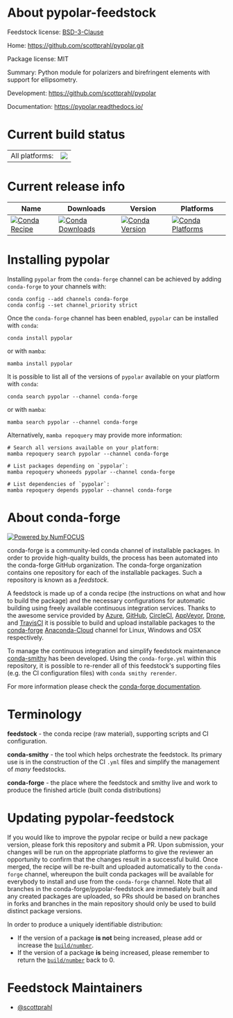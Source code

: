 About pypolar-feedstock
=======================

Feedstock license: [BSD-3-Clause](https://github.com/conda-forge/pypolar-feedstock/blob/main/LICENSE.txt)

Home: https://github.com/scottprahl/pypolar.git

Package license: MIT

Summary: Python module for polarizers and birefringent elements with support for ellipsometry.

Development: https://github.com/scottprahl/pypolar

Documentation: https://pypolar.readthedocs.io/

Current build status
====================


<table><tr><td>All platforms:</td>
    <td>
      <a href="https://dev.azure.com/conda-forge/feedstock-builds/_build/latest?definitionId=20361&branchName=main">
        <img src="https://dev.azure.com/conda-forge/feedstock-builds/_apis/build/status/pypolar-feedstock?branchName=main">
      </a>
    </td>
  </tr>
</table>

Current release info
====================

| Name | Downloads | Version | Platforms |
| --- | --- | --- | --- |
| [![Conda Recipe](https://img.shields.io/badge/recipe-pypolar-green.svg)](https://anaconda.org/conda-forge/pypolar) | [![Conda Downloads](https://img.shields.io/conda/dn/conda-forge/pypolar.svg)](https://anaconda.org/conda-forge/pypolar) | [![Conda Version](https://img.shields.io/conda/vn/conda-forge/pypolar.svg)](https://anaconda.org/conda-forge/pypolar) | [![Conda Platforms](https://img.shields.io/conda/pn/conda-forge/pypolar.svg)](https://anaconda.org/conda-forge/pypolar) |

Installing pypolar
==================

Installing `pypolar` from the `conda-forge` channel can be achieved by adding `conda-forge` to your channels with:

```
conda config --add channels conda-forge
conda config --set channel_priority strict
```

Once the `conda-forge` channel has been enabled, `pypolar` can be installed with `conda`:

```
conda install pypolar
```

or with `mamba`:

```
mamba install pypolar
```

It is possible to list all of the versions of `pypolar` available on your platform with `conda`:

```
conda search pypolar --channel conda-forge
```

or with `mamba`:

```
mamba search pypolar --channel conda-forge
```

Alternatively, `mamba repoquery` may provide more information:

```
# Search all versions available on your platform:
mamba repoquery search pypolar --channel conda-forge

# List packages depending on `pypolar`:
mamba repoquery whoneeds pypolar --channel conda-forge

# List dependencies of `pypolar`:
mamba repoquery depends pypolar --channel conda-forge
```


About conda-forge
=================

[![Powered by
NumFOCUS](https://img.shields.io/badge/powered%20by-NumFOCUS-orange.svg?style=flat&colorA=E1523D&colorB=007D8A)](https://numfocus.org)

conda-forge is a community-led conda channel of installable packages.
In order to provide high-quality builds, the process has been automated into the
conda-forge GitHub organization. The conda-forge organization contains one repository
for each of the installable packages. Such a repository is known as a *feedstock*.

A feedstock is made up of a conda recipe (the instructions on what and how to build
the package) and the necessary configurations for automatic building using freely
available continuous integration services. Thanks to the awesome service provided by
[Azure](https://azure.microsoft.com/en-us/services/devops/), [GitHub](https://github.com/),
[CircleCI](https://circleci.com/), [AppVeyor](https://www.appveyor.com/),
[Drone](https://cloud.drone.io/welcome), and [TravisCI](https://travis-ci.com/)
it is possible to build and upload installable packages to the
[conda-forge](https://anaconda.org/conda-forge) [Anaconda-Cloud](https://anaconda.org/)
channel for Linux, Windows and OSX respectively.

To manage the continuous integration and simplify feedstock maintenance
[conda-smithy](https://github.com/conda-forge/conda-smithy) has been developed.
Using the ``conda-forge.yml`` within this repository, it is possible to re-render all of
this feedstock's supporting files (e.g. the CI configuration files) with ``conda smithy rerender``.

For more information please check the [conda-forge documentation](https://conda-forge.org/docs/).

Terminology
===========

**feedstock** - the conda recipe (raw material), supporting scripts and CI configuration.

**conda-smithy** - the tool which helps orchestrate the feedstock.
                   Its primary use is in the construction of the CI ``.yml`` files
                   and simplify the management of *many* feedstocks.

**conda-forge** - the place where the feedstock and smithy live and work to
                  produce the finished article (built conda distributions)


Updating pypolar-feedstock
==========================

If you would like to improve the pypolar recipe or build a new
package version, please fork this repository and submit a PR. Upon submission,
your changes will be run on the appropriate platforms to give the reviewer an
opportunity to confirm that the changes result in a successful build. Once
merged, the recipe will be re-built and uploaded automatically to the
`conda-forge` channel, whereupon the built conda packages will be available for
everybody to install and use from the `conda-forge` channel.
Note that all branches in the conda-forge/pypolar-feedstock are
immediately built and any created packages are uploaded, so PRs should be based
on branches in forks and branches in the main repository should only be used to
build distinct package versions.

In order to produce a uniquely identifiable distribution:
 * If the version of a package **is not** being increased, please add or increase
   the [``build/number``](https://docs.conda.io/projects/conda-build/en/latest/resources/define-metadata.html#build-number-and-string).
 * If the version of a package **is** being increased, please remember to return
   the [``build/number``](https://docs.conda.io/projects/conda-build/en/latest/resources/define-metadata.html#build-number-and-string)
   back to 0.

Feedstock Maintainers
=====================

* [@scottprahl](https://github.com/scottprahl/)

